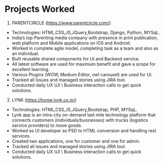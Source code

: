 # Projects Worked

1. PARENTCIRCLE (https://www.parentcircle.com/)
* Technologies: HTML,CSS,JS,JQuery,Bootstrap, Django, Python, MYSqL.
* India’s top Parenting media company with presence in print publication, web platform and Mobile applications on iOS and Android. 
* Worked in complete agile model, completing task as a team and also as an individual.
*	Built reusable shared components for UI and Backend service.
*	All latest software are used for maximum benefit and gave a scope for excellent learning.
* Various Plugins (WOW, Medium Editor, owl carousel) are used for UI.
* Tracked all issues and managed stories using JIRA tool.
* Conducted daily UX \UI \ Business interaction calls to get quick solutions.

2. LYNK (https://home.lynk.co.in/)
* Technologies: HTML,CSS,JS,JQuery,Bootstrap, PHP, MYSqL.
* Lynk app is an intra-city on-demand last mile technology platform that connects customers (individuals/businesses) with trucks (logistics service providers) to move goods.
* Worked as UI developer as PSD to HTML conversion and handling rest services.
* Created two applications, one for customer and one for admin.
* Tracked all issues and managed stories using JIRA tool.
* Conducted daily UX \UI \ Business interaction calls to get quick solutions.
